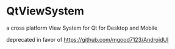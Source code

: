 # QtViewSystem
a cross platform View System for Qt for Desktop and Mobile

deprecated in favor of https://github.com/mgood7123/AndroidUI
